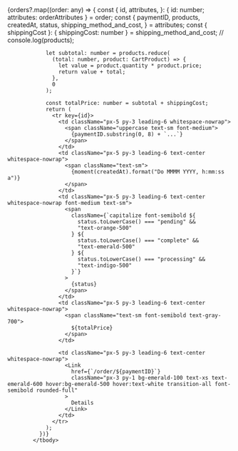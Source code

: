 <tbody className="bg-white divide-y divide-gray-200 ">
              {orders?.map((order: any) => {
                const {
                  id,
                  attributes,
                }: { id: number; attributes: orderAttributes } = order;
                const {
                  paymentID,
                  products,
                  createdAt,
                  status,
                  shipping_method_and_cost,
                } = attributes;
                const { shippingCost }: { shippingCost: number } =
                  shipping_method_and_cost;
                // console.log(products);

                let subtotal: number = products.reduce(
                  (total: number, product: CartProduct) => {
                    let value = product.quantity * product.price;
                    return value + total;
                  },
                  0
                );

                const totalPrice: number = subtotal + shippingCost;
                return (
                  <tr key={id}>
                    <td className="px-5 py-3 leading-6 whitespace-nowrap">
                      <span className="uppercase text-sm font-medium">
                        {paymentID.substring(0, 8) + `...`}
                      </span>
                    </td>
                    <td className="px-5 py-3 leading-6 text-center whitespace-nowrap">
                      <span className="text-sm">
                        {moment(createdAt).format("Do MMMM YYYY, h:mm:ss a")}
                      </span>
                    </td>
                    <td className="px-5 py-3 leading-6 text-center whitespace-nowrap font-medium text-sm">
                      <span
                        className={`capitalize font-semibold ${
                          status.toLowerCase() === "pending" &&
                          "text-orange-500"
                        } ${
                          status.toLowerCase() === "complete" &&
                          "text-emerald-500"
                        } ${
                          status.toLowerCase() === "processing" &&
                          "text-indigo-500"
                        }`}
                      >
                        {status}
                      </span>
                    </td>
                    <td className="px-5 py-3 leading-6 text-center whitespace-nowrap">
                      <span className="text-sm font-semibold text-gray-700">
                        ${totalPrice}
                      </span>
                    </td>

                    <td className="px-5 py-3 leading-6 text-center whitespace-nowrap">
                      <Link
                        href={`/order/${paymentID}`}
                        className="px-3 py-1 bg-emerald-100 text-xs text-emerald-600 hover:bg-emerald-500 hover:text-white transition-all font-semibold rounded-full"
                      >
                        Details
                      </Link>
                    </td>
                  </tr>
                );
              })}
            </tbody>